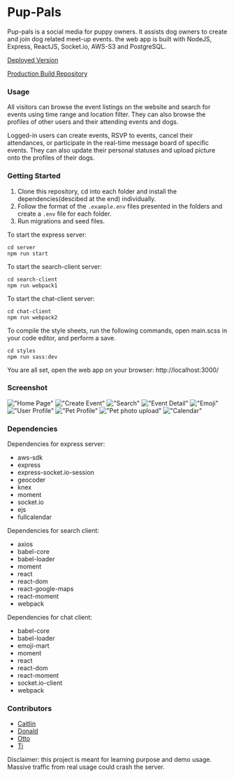 # Pup-Pals
Pup-pals is a social media for puppy owners. It assists dog owners to create and join dog related meet-up events. the web app is built with NodeJS, Express, ReactJS, Socket.io, AWS-S3 and PostgreSQL.

[Deployed Version](https://puppals.herokuapp.com/)

[Production Build Repository](https://github.com/nombiezinja/puppal-production)


### Usage

All visitors can browse the event listings on the website and search for events using time range and location filter. They can also browse the profiles of other users and their attending events and dogs.

Logged-in users can create events, RSVP to events, cancel their attendances, or participate in the real-time message board of specific events. They can also update their personal statuses and upload picture onto the profiles of their dogs.


### Getting Started

1. Clone this repository, cd into each folder and install the dependencies(descibed at the end) individually.  
2. Follow the format of the `.example.env` files presented in the folders and create a `.env` file for each folder.   
3. Run migrations and seed files.


To start the express server:
```
cd server
npm run start
```

To start the search-client server:
```
cd search-client
npm run webpack1
```
To start the chat-client server:
```
cd chat-client
npm run webpack2
```
To compile the style sheets, run the following commands, open main.scss in your code editor, and perform a save.
```
cd styles
npm run sass:dev
```

You are all set, open the web app on your browser: http://localhost:3000/

### Screenshot

!["Home Page"](https://github.com/aWildOtto/pup-pals/blob/master/docs/home.png)
!["Create Event"](https://github.com/aWildOtto/pup-pals/blob/master/docs/create.png)
!["Search"](https://github.com/aWildOtto/pup-pals/blob/master/docs/location:date.png)
!["Event Detail"](https://github.com/aWildOtto/pup-pals/blob/master/docs/detail.png)
!["Emoji"](https://github.com/aWildOtto/pup-pals/blob/master/docs/emoji.png)
!["User Profile"](https://github.com/aWildOtto/pup-pals/blob/master/docs/user.png)
!["Pet Profile"](https://github.com/aWildOtto/pup-pals/blob/master/docs/pet.png)
!["Pet photo upload"](https://github.com/aWildOtto/pup-pals/blob/master/docs/upload.png)
!["Calendar"](https://github.com/aWildOtto/pup-pals/blob/master/docs/calendar.png)

### Dependencies

Dependencies for express server:
* aws-sdk
* express
* express-socket.io-session
* geocoder
* knex
* moment
* socket.io
* ejs
* fullcalendar

Dependencies for search client:
* axios
* babel-core
* babel-loader
* moment
* react
* react-dom
* react-google-maps
* react-moment
* webpack

Dependencies for chat client:
* babel-core
* babel-loader
* emoji-mart
* moment
* react
* react-dom
* react-moment
* socket.io-client
* webpack

### Contributors

* [Caitlin](https://github.com/caitlinquon)
* [Donald](https://github.com/donaldma)
* [Otto](https://github.com/aWildOtto)
* [Ti](https://github.com/nombiezinja)

Disclaimer: this project is meant for learning purpose and demo usage. Massive traffic from real usage could crash the server. 
